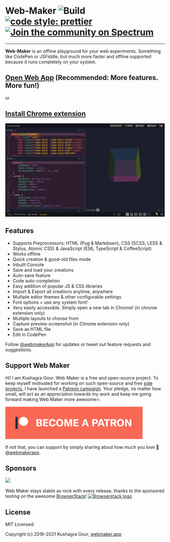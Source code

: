 # Web-Maker ![Build](https://travis-ci.org/chinchang/web-maker.svg?branch=master) [![code style: prettier](https://img.shields.io/badge/code_style-prettier-ff69b4.svg?style=flat-square)](https://github.com/prettier/prettier) [![Join the community on Spectrum](https://withspectrum.github.io/badge/badge.svg)](https://spectrum.chat/web-maker)

---

**Web-Maker** is an offline playground for your web experiments. Something like CodePen or JSFiddle, but much more faster and offline supported because it runs completely on your system.

## [Open Web App](https://webmaker.app/app/) (Recommended: More features. More fun!)

or

## [Install Chrome extension](https://chrome.google.com/webstore/detail/web-maker/lkfkkhfhhdkiemehlpkgjeojomhpccnh)

![Screenshot](/packages/website/images/ss1.png)

## Features

- Supports Preprocessors: HTML (Pug & Markdown), CSS (SCSS, LESS & Stylus, Atomic CSS) & JavaScript (ES6, TypeScript & CoffeeScript)
- Works offline
- Quick creation & good-old files mode
- Inbuilt Console
- Save and load your creations
- Auto-save feature
- Code auto-completion
- Easy addition of popular JS & CSS libraries
- Import & Export all creations anytime, anywhere
- Multiple editor themes & other configurable settings
- Font options + use any system font!
- Very easily accessible. Simply open a new tab in Chrome! (in chrome extension only)
- Multiple layouts to choose from
- Capture preview screenshot (in Chrome extension only)
- Save as HTML file
- Edit in CodePen

Follow [@webmakerApp](https://twitter.com/intent/follow?screen_name=webmakerApp) for updates or tweet out feature requests and suggestions.

## Support Web Maker

Hi! I am Kushagra Gour. Web Maker is a free and open-source project. To keep myself motivated for working on such open-source and free [side projects](https://kushagra.dev/lab), I have launched a [Patreon campaign](https://patreon.com/kushagra). Your pledge, no matter how small, will act as an appreciation towards my work and keep me going forward making Web Maker more awesome🔥.

[![Become a patron](/src/assets/patreon.png)](https://patreon.com/kushagra)

If not that, you can support by simply sharing about how much you love 💖 [@webmakerapp](https://twitter.com/webmakerApp).

## Sponsors
[![](https://user-images.githubusercontent.com/379918/134402085-15cf29bc-2266-4b2d-9354-1830adc4a240.png)](https://cssbattle.dev)


Web Maker stays stable as rock with every release, thanks to the sponsored testing on the awesome <a href="http://browserstack.com/">BrowserStack</a>!
<a href="http://browserstack.com/"><img alt="Browserstack logo" src="https://user-images.githubusercontent.com/379918/134403020-50167453-223a-4841-8ef6-312219bcb2e6.png" height="80"></a>

## License

MIT Licensed

Copyright (c) 2016-2021 Kushagra Gour, [webmaker.app](https://webmaker.app)
